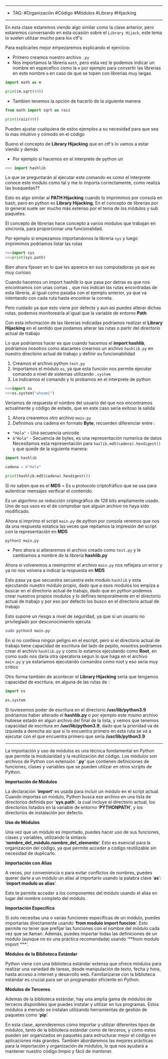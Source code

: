 
----
- TAG: #Organización #Código #Módulos #Library #Hijacking
----
En esta clase estaremos viendo algo similar como la clase anterior, pero estaremos conversando en esta ocasión sobre el `Library Hijack`, este tema lo suelen utilizar mucho para los ctf's  

Para explicarles mejor empezaremos explicando el ejercicio:

- Primero creamos nuestro archivo `.py`
- Nos importamos la librería `math`, pero esta vez le podemos indicar  un nombre en especefico como la  `m` por ejemplo para convertir las librerias en este nombre `m` en caso de que se topen con librerias muy largas 
```python
import math as m 

print(m.sqrt(49))
```
- Tambien tenemos la opción de hacerlo de la siguiente manera 
```python
from math import sqrt as raiz

print(raiz(49))
```

Pueden ajustar cualquiera de estos ejemplos a su necesidad para que sea lo mas intuitivo y cómodo en el código 

Bueno el concepto de **Library Hijacking** que en ctf's lo vamos a estar viendo y demás 
- Por ejemplo si hacemos en el interprete de python un 
```python
>>> import hashlib
```

Lo que se preguntarán al ejecutar este comando es como el interprete conoce este modulo como tal y me lo importa correctamente, como realiza las busquedas??

Esto es algo similar al **PATH Hijacking** cuando lo imprimimos por consola en bash, pero en python es **Library Hijacking**, En el concepto de librerias por lo general suele ser mucho más extenso por el tema de los módulos y sub paquetes.

 El concepto de librerías hace concepto a varios módulos que trabajan en sincronía, para proporcionar una funcionalidad.

Por ejemplo si empezamos importandonos la libreria `sys` y luego imprimimos podríamos listar las rutas

```python
>>>import sys 
>>>print(sys.path)
```

Bien ahora fijesen en lo que les aparece en sus computadoras ya que es muy curioso 

Cuando hacemos un import hashlib lo que pasa por detras es que nos encontramos con unas comas `,` que nos indican las rutas encontradas de esta librería, al igual como pasaba con el ejemplo anterior, ya que va intentando con cada ruta hasta encontrar la correta.

Pero cuidado ya que esto viene por defecto y aun asi puedes alterar dichas rutas, podemos monitorearla al igual que la variable de entorno **Path**

Con esta información de las librerias indicadas podríamos realizar el **Library Hijacking** en el sentido que podamos alterar las rutas o partir del directorio actual de trabajo

Lo que podríamos hacer es que cuando hacemos el **import hashlib**, podríamos nosotros como atacantes crearnos un archivo `hashlib.py` en nuestro directorio actual de trabajo y definir su funcionabilidad 

1. Creamos el archivo python `test.py`
2. Importamos el módulo `os`, ya que esta función nos permite ejecutar comando a nivel de sistemas utilizando `.system`
3. Le indicamos el comando y lo probamos en el interprete de python
```python
>>>import os 
>>>os.system("whoami")
```

Veríamos de respuesta el nombre del usuario del que nos encontramos actualmente y código de estado, que en este caso sería exitoso la salida

1. Ahora crearemos otro archivo `main.py`
2. Definimos una cadena en formato **Byte**, recuerden diferenciar entre :
- `"Hola"` - Una secuencia unicode
- `b"Hola"` - Secuencia de bytes, es una representación numerica de datos 
Necesitamos esta representación para `haslib.md5(cadena).hexdigest()` y que quede de la siguiente manera:

```python
import hashlib

cadena = b"Hola"

print(hashlib.md5(cadena).hexdigest())
```

Si no saben que es el **MD5** = Es u protocolo criptofráfico que se usa para autenticar mensajes verificar el contenido.

Es un algoritmo se reducción criptográfico de 128 bits ampliamente usado. Uno de sus usos es el de comprobar que alguún archivo no haya sido modificado.

Ahora si imprimo el script `main.py` de python por consola veremos que nos da una respuesta estatica las veces que repitamos la impresión del script con la representación en **MD5**

```bash
python3 main.py
```

- Pero ahora si alteraremos el archivo creado como `test.py` y le cambiamos a nombre de la librería **hashlib.py**

Ahora si volveremos a reeimprimir el archivo `main.py` nos reflejara un error y ya no nos volvera a indicar la respuesta en **MD5** 

Esto pasa ya que secuestra secuestra este modulo  `hashlib` y esta ejecutando nuestro módulo  propio, dado que a esos modulos los empiza a buscar en el directorio actual de trabajo, dado que en python podemos crear nuestros propios modulos y lo defines temporalmente en el directorio actual de trabajo y por eso por defecto los busco en el directorio actual de trabajo

Esto supone un riesgo a nivel de seguridad, ya que si un usuario no privilegiado por desconocimiento ejecuta 

```bash
sudo python3 main.py
```

En si no conlleva ningún peligro en el escript, pero si el directorio actual de trabajo tiene capacidad de escritura del lado de pepito, nosotros podríamos crear el archivo `hashlib.py` y como lo estamos ejecutando como **Root**, en como sudo nos daria otra operatoria segun lo que haga en el archivo `main.py` y ya estariamos ejecutando comandos como root y eso seria muy critico 

Otro forma también de acontecer el **Library Hijacking** sería que tengamos capacidad de escritura, en alguna de las rutas de :

```python
import os 

os.system
```

Si tuviesemos poder de escritura en el directorio **/usr/lib/python3.9** podriamos haber alterado el **hashlib.py** o por ejemplo este mismo archivo hubiese estado en algun archivo del final de la lista, y vemos que tenemos capacidad de escritura en **/usr/lib/python3.9**, dado que la prioridad va de izquieda a derecha asi que si lo encuentra primero en esta ruta se va a ejecutar con el que encuentra primero que seria **/usr/lib/python3.9**

----
La importación y uso de módulos es una técnica fundamental en Python que permite la modularidad y la reutilización del código. Los módulos son archivos de Python con extensión ‘**.py**‘ que contienen definiciones de funciones, clases y variables que se pueden utilizar en otros scripts de Python.

**Importación de Módulos**

La declaración ‘**import**‘ es usada para incluir un módulo en el script actual. Cuando importas un módulo, Python busca ese archivo en una lista de directorios definida por ‘**sys.path**‘, la cual incluye el directorio actual, los directorios listados en la variable de entorno ‘**PYTHONPATH**‘, y los directorios de instalación por defecto.

**Uso de Módulos**

Una vez que un módulo es importado, puedes hacer uso de sus funciones, clases y variables, utilizando la sintaxis ‘**nombre_del_módulo.nombre_del_elemento**‘. Esto es esencial para la organización del código, ya que permite acceder a código reutilizable sin necesidad de duplicarlo.

**Importación con Alias**

A veces, por conveniencia o para evitar conflictos de nombres, puedes querer darle a un módulo un alias al importarlo usando la palabra clave ‘**as**‘: ‘**import modulo as alias**‘.

Esto te permite acceder a los componentes del módulo usando el alias en lugar del nombre completo del módulo.

**Importación Específica**

Si solo necesitas una o varias funciones específicas de un módulo, puedes importarlas directamente usando ‘**from modulo import funcion**‘. Esto permite no tener que prefijar las funciones con el nombre del módulo cada vez que se llaman. Además, puedes importar todas las definiciones de un módulo (aunque no es una práctica recomendada) usando ‘**from modulo import ***‘.

**Módulos de la Biblioteca Estándar**

Python viene con una biblioteca estándar extensa que ofrece módulos para realizar una variedad de tareas, desde manipulación de texto, fecha y hora, hasta acceso a internet y desarrollo web. Familiarizarse con la biblioteca estándar es crucial para ser un programador eficiente en Python.

**Módulos de Terceros**

Además de la biblioteca estándar, hay una amplia gama de módulos de terceros disponibles que puedes instalar y utilizar en tus programas. Estos módulos a menudo se instalan utilizando herramientas de gestión de paquetes como ‘**pip**‘.

En esta clase, aprenderemos cómo importar y utilizar diferentes tipos de módulos, tanto de la biblioteca estándar como de terceros, y cómo estos pueden ser organizados en paquetes para estructurar mejor el código en aplicaciones más grandes. También abordaremos las mejores prácticas para la importación y organización de módulos, lo que nos ayudará a mantener nuestro código limpio y fácil de mantener.